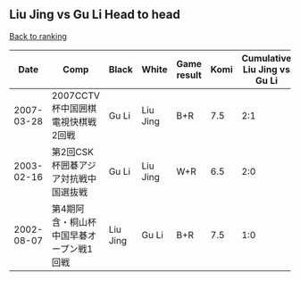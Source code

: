 ## Liu Jing vs Gu Li Head to head

[Back to ranking](../../index.md)




| **Date** | **Comp** | **Black** | **White** | **Game result** | **Komi** | **Cumulative Liu Jing vs Gu Li** | **Liu Jing streak** | **Gu Li streak** | 
| --- | --- | --- | --- | --- | --- | --- | --- | --- |
| 2007-03-28 | 2007CCTV杯中国囲棋電視快棋戦2回戦 | Gu Li | Liu Jing | B+R | 7.5 | 2:1 | 0 | 1 | 
| 2003-02-16 | 第2回CSK杯囲碁アジア対抗戦中国選抜戦 | Gu Li | Liu Jing | W+R | 6.5 | 2:0 | 2 | 0 | 
| 2002-08-07 | 第4期阿含・桐山杯中国早碁オープン戦1回戦 | Liu Jing | Gu Li | B+R | 7.5 | 1:0 | 1 | 0 |




